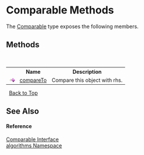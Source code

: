 # Comparable Methods
 

The <a href="6dcffa06-805a-b637-3ea2-da53324cd88f">Comparable</a> type exposes the following members.


## Methods
&nbsp;<table><tr><th></th><th>Name</th><th>Description</th></tr><tr><td>![Public method](media/pubmethod.gif "Public method")</td><td><a href="d2777e94-c048-dda9-c88a-f7cabce9645f">compareTo</a></td><td>
Compare this object with rhs.</td></tr></table>&nbsp;
<a href="#comparable-methods">Back to Top</a>

## See Also


#### Reference
<a href="6dcffa06-805a-b637-3ea2-da53324cd88f">Comparable Interface</a><br /><a href="82f88b43-fdc9-bc99-9558-75fce96d448f">algorithms Namespace</a><br />